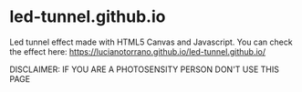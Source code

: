 # led-tunnel.github.io
Led tunnel effect made with HTML5 Canvas and Javascript. You can check the effect here: https://lucianotorrano.github.io/led-tunnel.github.io/

DISCLAIMER: IF YOU ARE A PHOTOSENSITY PERSON DON'T USE THIS PAGE
